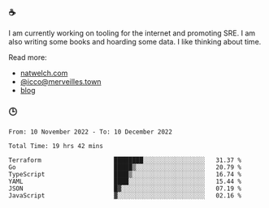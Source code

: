 ### ☕

I am currently working on tooling for the internet and promoting SRE. I am also writing some books and hoarding some data. I like thinking about time. 

Read more:

 - [natwelch.com](https://natwelch.com)
 - [@icco@merveilles.town](https://merveilles.town/@icco)
 - [blog](https://writing.natwelch.com)

### 🕒

<!--START_SECTION:waka-->

```text
From: 10 November 2022 - To: 10 December 2022

Total Time: 19 hrs 42 mins

Terraform                    ████████░░░░░░░░░░░░░░░░░   31.37 %
Go                           █████▒░░░░░░░░░░░░░░░░░░░   20.79 %
TypeScript                   ████▒░░░░░░░░░░░░░░░░░░░░   16.74 %
YAML                         ████░░░░░░░░░░░░░░░░░░░░░   15.44 %
JSON                         █▓░░░░░░░░░░░░░░░░░░░░░░░   07.19 %
JavaScript                   ▓░░░░░░░░░░░░░░░░░░░░░░░░   02.16 %
```

<!--END_SECTION:waka-->
